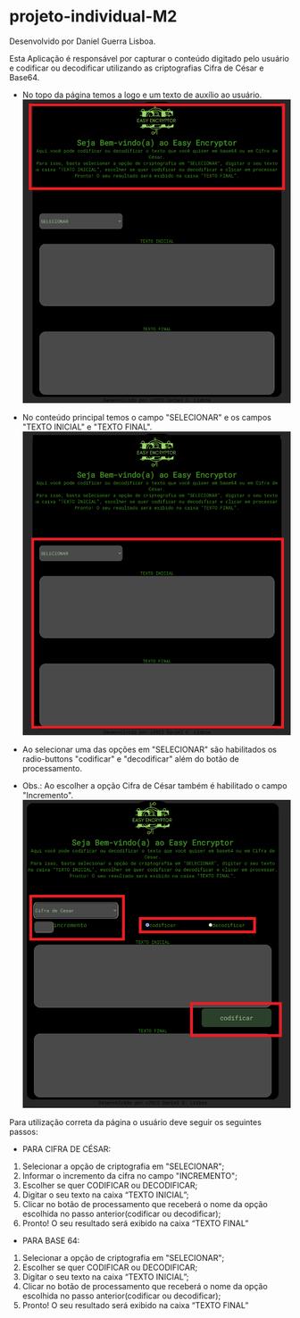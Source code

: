 # projeto-individual-M2

Desenvolvido por Daniel Guerra Lisboa.

Esta Aplicação é responsável por capturar o conteúdo digitado pelo usuário e codificar ou decodificar utilizando as criptografias Cifra de César e Base64.


- No topo da página temos a logo e um texto de auxílio ao usuário.
![alt IMG1Manual](assets/img/IMG1Manual.png)

- No conteúdo principal temos o campo "SELECIONAR" e os campos "TEXTO INICIAL" e "TEXTO FINAL".
![alt IMG1Manual](assets/img/IMG2Manual.png)

- Ao selecionar uma das opções em "SELECIONAR" são habilitados os radio-buttons "codificar" e "decodificar" além do botão de processamento.
- Obs.: Ao escolher a opção Cifra de César também é habilitado o campo "Incremento".
![alt IMG1Manual](assets/img/IMG3Manual.png)

Para utilização correta da página o usuário deve seguir os seguintes passos:
- PARA CIFRA DE CÉSAR:
1. Selecionar a opção de criptografia em "SELECIONAR";
2. Informar o incremento da cifra no campo "INCREMENTO";
3. Escolher se quer CODIFICAR ou DECODIFICAR;
4. Digitar o seu texto na caixa “TEXTO INICIAL”;
5. Clicar no botão de processamento que receberá o nome da opção escolhida no passo anterior(codificar ou decodificar);
6. Pronto! O seu resultado será exibido na caixa “TEXTO FINAL”

- PARA BASE 64:
1. Selecionar a opção de criptografia em "SELECIONAR";
2. Escolher se quer CODIFICAR ou DECODIFICAR;
3. Digitar o seu texto na caixa “TEXTO INICIAL”;
4. Clicar no botão de processamento que receberá o nome da opção escolhida no passo anterior(codificar ou decodificar);
5. Pronto! O seu resultado será exibido na caixa “TEXTO FINAL”



